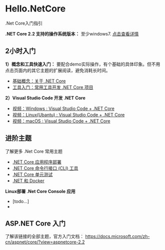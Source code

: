 # Hello.NetCore
.Net Core入门指引

**.NET Core 2.2 支持的操作系统版本：**
至少windows7. 
[点击查看详情](https://github.com/dotnet/core/blob/master/release-notes/2.2/2.2-supported-os.md)


## 2小时入门
**1）概念和工具快速入门：**
要配合demo实际操作，有个基础的具体印象。但不用点击页面内的其它主题的扩展阅读，避免消耗长时间。
 - [基础概念：关于 .NET Core](https://docs.microsoft.com/zh-cn/dotnet/core/about)
 - [工具入门：常用工具开发 .NET Core 项目](https://docs.microsoft.com/zh-cn/dotnet/core/get-started?tabs=linux)

**2）Visual Studio Code 开发 .NET Core**
 - [视频：Windows : Visual Studio Code + .NET Core](https://channel9.msdn.com/Blogs/dotnet/Get-started-with-VS-Code-using-CSharp-and-NET-Core/)
 - [视频：Linux(Ubantu) : Visual Studio Code + .NET Core](https://channel9.msdn.com/Blogs/dotnet/Get-started-with-VS-Code-Csharp-dotnet-Core-Ubuntu)
 - [视频：macOS   : Visual Studio Code + .NET Core](https://channel9.msdn.com/Blogs/dotnet/Get-started-VSCode-NET-Core-Mac)

## 进阶主题
了解更多 .Net Core 常用主题
 - [.NET Core 应用程序部署](https://docs.microsoft.com/zh-cn/dotnet/core/deploying/)
 - [.NET Core 命令行接口 (CLI) 工具](https://docs.microsoft.com/zh-cn/dotnet/core/tools/?tabs=netcore2x)
 - [.NET Core 单元测试](https://docs.microsoft.com/zh-cn/dotnet/core/testing/)
 - [.NET 和 Docker](https://docs.microsoft.com/zh-cn/dotnet/core/docker/intro-net-docker)

**Linux部署 .Net Core Console 应用**
 - [todo...]
 - []()


## ASP.NET Core 入门
了解该链接的全部主题，官方入门文档：
https://docs.microsoft.com/zh-cn/aspnet/core/?view=aspnetcore-2.2
